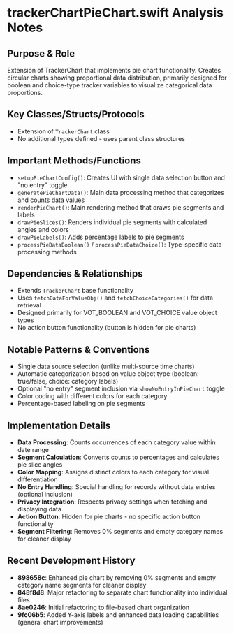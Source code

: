 # trackerChartPieChart.swift Analysis Notes

## Purpose & Role
Extension of TrackerChart that implements pie chart functionality. Creates circular charts showing proportional data distribution, primarily designed for boolean and choice-type tracker variables to visualize categorical data proportions.

## Key Classes/Structs/Protocols
- Extension of `TrackerChart` class
- No additional types defined - uses parent class structures

## Important Methods/Functions
- `setupPieChartConfig()`: Creates UI with single data selection button and "no entry" toggle
- `generatePieChartData()`: Main data processing method that categorizes and counts data values
- `renderPieChart()`: Main rendering method that draws pie segments and labels
- `drawPieSlices()`: Renders individual pie segments with calculated angles and colors
- `drawPieLabels()`: Adds percentage labels to pie segments
- `processPieDataBoolean()` / `processPieDataChoice()`: Type-specific data processing methods

## Dependencies & Relationships
- Extends `TrackerChart` base functionality
- Uses `fetchDataForValueObj()` and `fetchChoiceCategories()` for data retrieval
- Designed primarily for VOT_BOOLEAN and VOT_CHOICE value object types
- No action button functionality (button is hidden for pie charts)

## Notable Patterns & Conventions
- Single data source selection (unlike multi-source time charts)
- Automatic categorization based on value object type (boolean: true/false, choice: category labels)
- Optional "no entry" segment inclusion via `showNoEntryInPieChart` toggle
- Color coding with different colors for each category
- Percentage-based labeling on pie segments

## Implementation Details
- **Data Processing**: Counts occurrences of each category value within date range
- **Segment Calculation**: Converts counts to percentages and calculates pie slice angles
- **Color Mapping**: Assigns distinct colors to each category for visual differentiation
- **No Entry Handling**: Special handling for records without data entries (optional inclusion)
- **Privacy Integration**: Respects privacy settings when fetching and displaying data
- **Action Button**: Hidden for pie charts - no specific action button functionality
- **Segment Filtering**: Removes 0% segments and empty category names for cleaner display

## Recent Development History
- **898658c**: Enhanced pie chart by removing 0% segments and empty category name segments for cleaner display
- **848f8d8**: Major refactoring to separate chart functionality into individual files
- **8ae0246**: Initial refactoring to file-based chart organization  
- **9fc06b5**: Added Y-axis labels and enhanced data loading capabilities (general chart improvements)